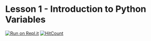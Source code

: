 # Lesson 1 - Introduction to Python Variables

[![Run on Repl.it](https://replit.com/badge/github/CoffeePoweredComputers/Lesson-1---Introduction-to-Python-Variables)](https://replit.com/new/github/CoffeePoweredComputers/Lesson-1---Introduction-to-Python-Variables)
  [![HitCount](https://hits.dwyl.com/CoffeePowerdComputers/Lesson-0---Introduction-to-Python.svg?style=flat-square&show=unique)](http://hits.dwyl.com/CoffeePowerdComputers/Lesson-0---Introduction-to-Python)
